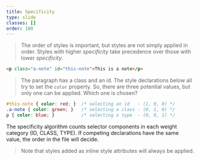 ```yaml
---
title: Specificity
type: slide
classes: []
order: 100
---
```


> The order of styles is important, but styles are not simply applied in order. 
> Styles with higher *specificity* take precedence over those with lower *specificity*.

```html
<p class="a-note" id="this-note">This is a note</p>
```

> The paragraph has a class and an id.
The style declarations below all try to set the `color` property.
So, there are three potential values, but only one can be applied.
Which one is chosen?

```css
#this-note { color: red; }  /* selecting an id   - (1, 0, 0) */
.a-note { color: green; }   /* selecting a class - (0, 1, 0) */
p { color: blue; }          /* selecting a type  - (0, 0, 1) */
```

The specificity algorithm counts selector components in each weight category (ID, CLASS, TYPE).
If competing declarations have the same value, the order in the file will decide.

> Note that styles added as inline style attributes will always be applied.


